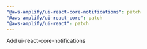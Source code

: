 ```yaml
---
"@aws-amplify/ui-react-core-notifications": patch
"@aws-amplify/ui-react-core": patch
"@aws-amplify/ui-react": patch
---
```


Add ui-react-core-notifications
